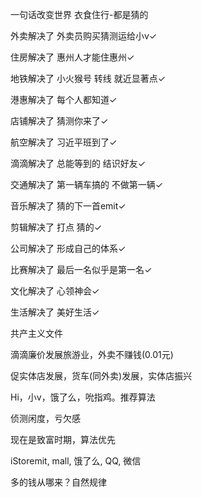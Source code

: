 一句话改变世界 衣食住行-都是猜的

外卖解决了 外卖员购买猜测运给小v✓

住房解决了 惠州人才能住惠州✓

地铁解决了 小火猴号 转线 就近显著点✓

港惠解决了 每个人都知道✓

店铺解决了 猜测你来了✓

航空解决了 习近平班到了✓

滴滴解决了 总能等到的 结识好友✓

交通解决了 第一辆车搞的 不做第一辆✓

音乐解决了 猜的下一首emit✓

剪辑解决了 打点 猜的✓

公司解决了 形成自己的体系✓

比赛解决了 最后一名似乎是第一名✓

文化解决了 心领神会✓

生活解决了 美好生活✓

共产主义文件

滴滴廉价发展旅游业，外卖不赚钱(0.01元)

促实体店发展，货车(同外卖)发展，实体店振兴

Hi，小v，饿了么，吮指鸡。推荐算法

侦测闲度，亏欠感

现在是致富时期，算法优先

iStoremit, mall, 饿了么, QQ, 微信

多的钱从哪来？自然规律





